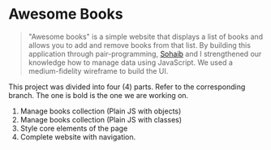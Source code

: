 # Awesome Books

> "Awesome books" is a simple website that displays a list of books and allows you to add and remove books from that list. By building this application through pair-programming, [Sohaib](https://github.com/sohaibya) and I strengthened our knowledge how to manage data using JavaScript. We used a medium-fidelity wireframe to build the UI.

This project was divided into four (4) parts. Refer to the corresponding branch. The one is bold is the one we are working on. 

1. Manage books collection (Plain JS with objects)
2. Manage books collection (Plain JS with classes)
3. Style core elements of the page
4. Complete website with navigation.
